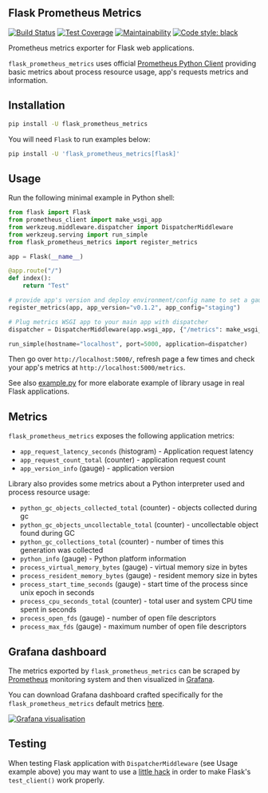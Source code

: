## Flask Prometheus Metrics ##

[![Build Status](https://travis-ci.org/pilosus/flask_prometheus_metrics.svg?branch=master)](https://travis-ci.org/pilosus/flask_prometheus_metrics)
[![Test Coverage](https://api.codeclimate.com/v1/badges/6b414e49d4f9302fe460/test_coverage)](https://codeclimate.com/github/pilosus/flask_prometheus_metrics/test_coverage)
[![Maintainability](https://api.codeclimate.com/v1/badges/6b414e49d4f9302fe460/maintainability)](https://codeclimate.com/github/pilosus/flask_prometheus_metrics/maintainability)
[![Code style: black](https://img.shields.io/badge/code%20style-black-000000.svg)](https://github.com/python/black)

Prometheus metrics exporter for Flask web applications.

``flask_prometheus_metrics`` uses official [Prometheus Python Client](https://github.com/prometheus/client_python)
providing basic metrics about process resource usage, app's requests metrics and information.


## Installation ##

```bash
pip install -U flask_prometheus_metrics
```

You will need ``Flask`` to run examples below:

```bash
pip install -U 'flask_prometheus_metrics[flask]'
```

## Usage ##

Run the following minimal example in Python shell:

```python
from flask import Flask
from prometheus_client import make_wsgi_app
from werkzeug.middleware.dispatcher import DispatcherMiddleware
from werkzeug.serving import run_simple
from flask_prometheus_metrics import register_metrics

app = Flask(__name__)

@app.route("/")
def index():
    return "Test"

# provide app's version and deploy environment/config name to set a gauge metric
register_metrics(app, app_version="v0.1.2", app_config="staging")

# Plug metrics WSGI app to your main app with dispatcher
dispatcher = DispatcherMiddleware(app.wsgi_app, {"/metrics": make_wsgi_app()})

run_simple(hostname="localhost", port=5000, application=dispatcher)
```

Then go over ``http://localhost:5000/``, refresh page a few times and check your
app's metrics at ``http://localhost:5000/metrics``.

See also [example.py](https://github.com/pilosus/flask_prometheus_metrics/blob/master/flask_prometheus_metrics/example.py)
for more elaborate example of library usage in real Flask applications.

## Metrics ##

``flask_prometheus_metrics`` exposes the following application metrics:

- ``app_request_latency_seconds`` (histogram) - Application request latency
- ``app_request_count_total`` (counter) - application request count
- ``app_version_info`` (gauge) - application version

Library also provides some metrics about a Python interpreter used and process
resource usage:

- ``python_gc_objects_collected_total`` (counter) - objects collected during gc
- ``python_gc_objects_uncollectable_total`` (counter) -  uncollectable object found during GC
- ``python_gc_collections_total`` (counter) - number of times this generation was collected
- ``python_info`` (gauge) - Python platform information
- ``process_virtual_memory_bytes`` (gauge) - virtual memory size in bytes
- ``process_resident_memory_bytes`` (gauge) - resident memory size in bytes
- ``process_start_time_seconds`` (gauge) - start time of the process since unix epoch in seconds
- ``process_cpu_seconds_total`` (counter) - total user and system CPU time spent in seconds
- ``process_open_fds`` (gauge) - number of open file descriptors
- ``process_max_fds`` (gauge) - maximum number of open file descriptors

## Grafana dashboard ##

The metrics exported by ``flask_prometheus_metrics`` can be scraped by
[Prometheus](https://prometheus.io/) monitoring system and then visualized in
[Grafana](https://grafana.com/).

You can download Grafana dashboard crafted specifically for the ``flask_prometheus_metrics``
default metrics [here](https://github.com/pilosus/prometheus-client-python-app-grafana-dashboard/).

[![Grafana visualisation](https://raw.githubusercontent.com/pilosus/prometheus-client-python-app-grafana-dashboard/master/docs/flask-app-2.png)](https://github.com/pilosus/prometheus-client-python-app-grafana-dashboard/)


## Testing ##

When testing Flask application with ``DispatcherMiddleware`` (see Usage example above)
you may want to use a [little hack](https://github.com/pilosus/flask_prometheus_metrics/blob/master/tests/conftest.py#L22)
in order to make Flask's ``test_client()`` work properly.
